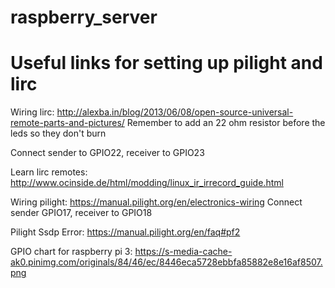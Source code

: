 # raspberry_server

# Useful links for setting up pilight and lirc
Wiring lirc: http://alexba.in/blog/2013/06/08/open-source-universal-remote-parts-and-pictures/
Remember to add an 22 ohm resistor before the leds so they don't burn

Connect sender to GPIO22, receiver to GPIO23

Learn lirc remotes: http://www.ocinside.de/html/modding/linux_ir_irrecord_guide.html

Wiring pilight: https://manual.pilight.org/en/electronics-wiring
Connect sender GPIO17, receiver to GPIO18

Pilight Ssdp Error: https://manual.pilight.org/en/faq#pf2

GPIO chart for raspberry pi 3: https://s-media-cache-ak0.pinimg.com/originals/84/46/ec/8446eca5728ebbfa85882e8e16af8507.png
